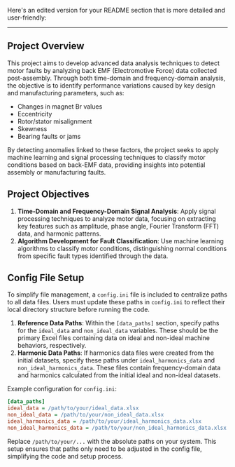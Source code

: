 Here's an edited version for your README section that is more detailed and user-friendly:

---

## Project Overview
This project aims to develop advanced data analysis techniques to detect motor faults by analyzing back EMF (Electromotive Force) data collected post-assembly. Through both time-domain and frequency-domain analysis, the objective is to identify performance variations caused by key design and manufacturing parameters, such as:

- Changes in magnet Br values
- Eccentricity
- Rotor/stator misalignment
- Skewness
- Bearing faults or jams

By detecting anomalies linked to these factors, the project seeks to apply machine learning and signal processing techniques to classify motor conditions based on back-EMF data, providing insights into potential assembly or manufacturing faults.

## Project Objectives
1. **Time-Domain and Frequency-Domain Signal Analysis**: Apply signal processing techniques to analyze motor data, focusing on extracting key features such as amplitude, phase angle, Fourier Transform (FFT) data, and harmonic patterns.
2. **Algorithm Development for Fault Classification**: Use machine learning algorithms to classify motor conditions, distinguishing normal conditions from specific fault types identified through the data.

## Config File Setup

To simplify file management, a `config.ini` file is included to centralize paths to all data files. Users must update these paths in `config.ini` to reflect their local directory structure before running the code.

1. **Reference Data Paths**: Within the `[data_paths]` section, specify paths for the `ideal_data` and `non_ideal_data` variables. These should be the primary Excel files containing data on ideal and non-ideal machine behaviors, respectively.
2. **Harmonic Data Paths**: If harmonics data files were created from the initial datasets, specify these paths under `ideal_harmonics_data` and `non_ideal_harmonics_data`. These files contain frequency-domain data and harmonics calculated from the initial ideal and non-ideal datasets.

Example configuration for `config.ini`:

```ini
[data_paths]
ideal_data = /path/to/your/ideal_data.xlsx
non_ideal_data = /path/to/your/non_ideal_data.xlsx
ideal_harmonics_data = /path/to/your/ideal_harmonics_data.xlsx
non_ideal_harmonics_data = /path/to/your/non_ideal_harmonics_data.xlsx
```

Replace `/path/to/your/...` with the absolute paths on your system. This setup ensures that paths only need to be adjusted in the config file, simplifying the code and setup process.
